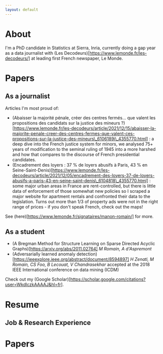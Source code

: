 ```yaml
---
layout: default
---
```


# About

I'm a PhD candidate in Statistics at Sierra, Inria, currently doing a gap year as a data journalist with (Les Decodeurs)[https://www.lemonde.fr/les-decodeurs/] at leading first French newspaper, Le Monde. 

# Papers 

## As a journalist

Articles I'm most proud of: 
- (Abaisser la majorité pénale, créer des centres fermés… que valent les propositions des candidats sur la justice des mineurs ?)[https://www.lemonde.fr/les-decodeurs/article/2021/12/15/abaisser-la-majorite-penale-creer-des-centres-fermes-que-valent-ces-propositions-sur-la-justice-des-mineurs\_6106189i\_4355770.html] : a deep dive into the French justice system for minors, we analysed 75+ years of modification to the seminal ruling of 1945 into a more harshed and how that compares to the discourse of French presidential candidates.   
- (Encadrement des loyers : 37 % de loyers abusifs à Paris, 43 % en Seine-Saint-Denis)[https://www.lemonde.fr/les-decodeurs/article/2021/12/05/encadrement-des-loyers-37-de-loyers-abusifs-a-paris-43-en-seine-saint-denis\_6104818\_4355770.html] : some major urban areas in France are rent-controlled, but there is little data of enforcement of those somewhat new policies so I scraped a major website for apartment rentals and confronted their data to the legislation. Turns out more than 1/3 of property ads were not in the right range of prices - if you don't speak French, check out the maps! 

See (here)[https://www.lemonde.fr/signataires/manon-romain/] for more. 

## As a student
- (A Bregman Method for Structure Learning on Sparse Directed Acyclic Graphs)[https://arxiv.org/abs/2011.02764] _M Romain, A d'Aspremont_
- (Adversarially learned anomaly detection)[https://ieeexplore.ieee.org/abstract/document/8594897] _H Zenati, M Romain, CS Foo, B Lecouat, V Chandrasekhar_ accepted at the 2018 IEEE International conference on data mining (ICDM)

Check out my (Google Scholar)[https://scholar.google.com/citations?user=WkdIczkAAAAJ&hl=fr]. 

# Resume

## Job & Research Experience 



# Papers



